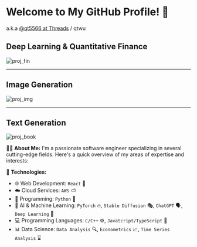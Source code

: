 # Welcome to My GitHub Profile! 👋

a.k.a [@qt5566 at Threads](https://www.threads.com/@qt5566) / qtwu

## Deep Learning & Quantitative Finance
![proj_fin](https://soldapi.com/human_img/proj_stats.png)

---

## Image Generation
![proj_img](https://soldapi.com/human_img/proj_img.png)

---

## Text Generation
![proj_book](https://soldapi.com/human_img/proj_book.png)


👨‍💻 **About Me:**
I'm a passionate software engineer specializing in several cutting-edge fields. Here's a quick overview of my areas of expertise and interests:

🔧 **Technologies:**
- 🌐 Web Development: `React` 🎨
- ☁️ Cloud Services: `AWS` ⛅
- 🐍 Programming: `Python` 🐍
- 🤖 AI & Machine Learning: `PyTorch` 🔥, `Stable Diffusion` 🎭, `ChatGPT` 🗣️, `Deep Learning` 🧠
- 💻 Programming Languages: `C/C++` ⚙️, `JavaScript/TypeScript` 📜
- 📊 Data Science: `Data Analysis` 🔍, `Econometrics` 📈, `Time Series Analysis` ⌛
